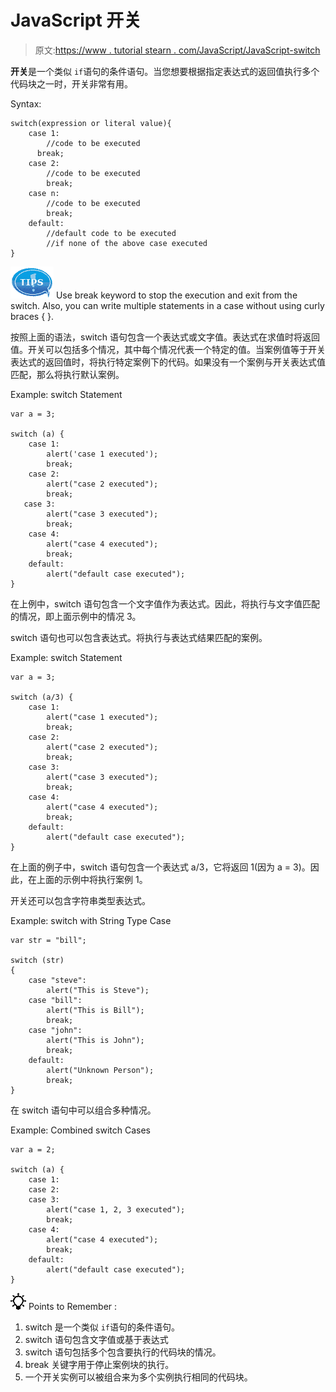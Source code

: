 # JavaScript 开关

> 原文:[https://www . tutorial stearn . com/JavaScript/JavaScript-switch](https://www.tutorialsteacher.com/javascript/javascript-switch)

**开关**是一个类似 `if`语句的条件语句。当您想要根据指定表达式的返回值执行多个代码块之一时，开关非常有用。

Syntax:

```
switch(expression or literal value){
    case 1:
        //code to be executed
      break;
    case 2:
        //code to be executed
        break;
    case n:
        //code to be executed
        break;
    default:
        //default code to be executed 
        //if none of the above case executed
}

```

![](img/751bca76a769f8ad315ebee3fdf7d98e.png) Use break keyword to stop the execution and exit from the switch. Also, you can write multiple statements in a case without using curly braces { }.

按照上面的语法，switch 语句包含一个表达式或文字值。表达式在求值时将返回值。开关可以包括多个情况，其中每个情况代表一个特定的值。当案例值等于开关表达式的返回值时，将执行特定案例下的代码。如果没有一个案例与开关表达式值匹配，那么将执行默认案例。

Example: switch Statement

```
var a = 3;

switch (a) {
    case 1:
        alert('case 1 executed');
        break;
    case 2:
        alert("case 2 executed");
        break;
   case 3:
        alert("case 3 executed");
        break;
    case 4:
        alert("case 4 executed");
        break;
    default:
        alert("default case executed");
} 
```

在上例中，switch 语句包含一个文字值作为表达式。因此，将执行与文字值匹配的情况，即上面示例中的情况 3。

switch 语句也可以包含表达式。将执行与表达式结果匹配的案例。

Example: switch Statement

```
var a = 3;

switch (a/3) {
    case 1:
        alert("case 1 executed");
        break;
    case 2:
        alert("case 2 executed");
        break;
    case 3:
        alert("case 3 executed");
        break;
    case 4:
        alert("case 4 executed");
        break;
    default:
        alert("default case executed");
} 
```

在上面的例子中，switch 语句包含一个表达式 a/3，它将返回 1(因为 a = 3)。因此，在上面的示例中将执行案例 1。

开关还可以包含字符串类型表达式。

Example: switch with String Type Case

```
var str = "bill";

switch (str) 
{
    case "steve":
        alert("This is Steve");
    case "bill":
        alert("This is Bill");
        break;
    case "john":
        alert("This is John");
        break;
    default:
        alert("Unknown Person");
        break;
} 
```

在 switch 语句中可以组合多种情况。

Example: Combined switch Cases

```
var a = 2;

switch (a) {
    case 1:
    case 2:
    case 3:
        alert("case 1, 2, 3 executed");
        break;
    case 4:
        alert("case 4 executed");
        break;
    default:
        alert("default case executed");
} 
```

![](img/85db52f5404f0c468e1b194aa487d6a1.png)  Points to Remember :

1.  switch 是一个类似 `if`语句的条件语句。
2.  switch 语句包含文字值或基于表达式
3.  switch 语句包括多个包含要执行的代码块的情况。
4.  break 关键字用于停止案例块的执行。
5.  一个开关实例可以被组合来为多个实例执行相同的代码块。